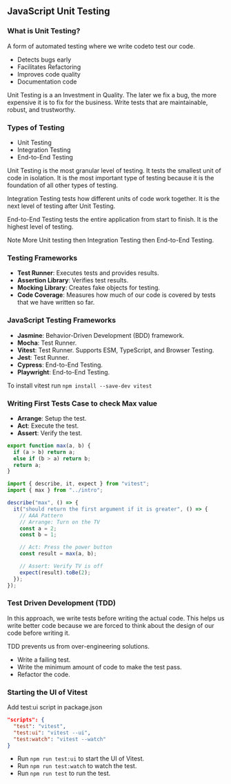 ## JavaScript Unit Testing

### What is Unit Testing?

A form of automated testing where we write codeto test our code.

- Detects bugs early
- Facilitates Refactoring
- Improves code quality
- Documentation code

Unit Testing is a an Investment in Quality. The later we fix a bug, the more expensive it is to fix for the business. Write tests that are maintainable, robust, and trustworthy.

### Types of Testing

- Unit Testing
- Integration Testing
- End-to-End Testing

Unit Testing is the most granular level of testing. It tests the smallest unit of code in isolation. It is the most important type of testing because it is the foundation of all other types of testing.

Integration Testing tests how different units of code work together. It is the next level of testing after Unit Testing.

End-to-End Testing tests the entire application from start to finish. It is the highest level of testing.

Note More Unit testing then Integration Testing then End-to-End Testing.

### Testing Frameworks

- **Test Runner**: Executes tests and provides results.
- **Assertion Library**: Verifies test results.
- **Mocking Library**: Creates fake objects for testing.
- **Code Coverage**: Measures how much of our code is covered by tests that we have written so far.

### JavaScript Testing Frameworks

- **Jasmine**: Behavior-Driven Development (BDD) framework.
- **Mocha**: Test Runner.
- **Vitest**: Test Runner. Supports ESM, TypeScript, and Browser Testing.
- **Jest**: Test Runner.
- **Cypress**: End-to-End Testing.
- **Playwright**: End-to-End Testing.

To install vitest run `npm install --save-dev vitest`

### Writing First Tests Case to check Max value

- **Arrange**: Setup the test.
- **Act**: Execute the test.
- **Assert**: Verify the test.

```javascript
export function max(a, b) {
  if (a > b) return a;
  else if (b > a) return b;
  return a;
}

import { describe, it, expect } from "vitest";
import { max } from "../intro";

describe("max", () => {
  it("should return the first argument if it is greater", () => {
    // AAA Pattern
    // Arrange: Turn on the TV
    const a = 2;
    const b = 1;

    // Act: Press the power button
    const result = max(a, b);

    // Assert: Verify TV is off
    expect(result).toBe(2);
  });
});
```

### Test Driven Development (TDD)

In this approach, we write tests before writing the actual code. This helps us write better code because we are forced to think about the design of our code before writing it.

TDD prevents us from over-engineering solutions.

- Write a failing test.
- Write the minimum amount of code to make the test pass.
- Refactor the code.

### Starting the UI of Vitest

Add test:ui script in package.json

```json
"scripts": {
  "test": "vitest",
  "test:ui": "vitest --ui",
  "test:watch": "vitest --watch"
}
```

- Run `npm run test:ui` to start the UI of Vitest.
- Run `npm run test:watch` to watch the test.
- Run `npm run test` to run the test.
